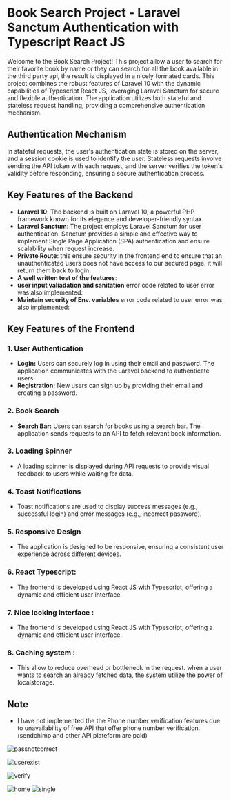 # Book Search Project - Laravel Sanctum Authentication with Typescript React JS

Welcome to the Book Search Project! This project allow a user to search for their favorite book by name or they can search for all the book available in the third party api, the result is displayed in a nicely formated cards. This project combines the robust features of Laravel 10 with the dynamic capabilities of Typescript React JS, leveraging Laravel Sanctum for secure and flexible authentication. The application utilizes both stateful and stateless request handling, providing a comprehensive authentication mechanism.

## Authentication Mechanism

In stateful requests, the user's authentication state is stored on the server, and a session cookie is used to identify the user. Stateless requests involve sending the API token with each request, and the server verifies the token's validity before responding, ensuring a secure authentication process.

## Key Features of the Backend

- **Laravel 10**: The backend is built on Laravel 10, a powerful PHP framework known for its elegance and developer-friendly syntax.
- **Laravel Sanctum**: The project employs Laravel Sanctum for user authentication. Sanctum provides a simple and effective way to implement Single Page Application (SPA) authentication and ensure scalability when request increase.
- **Private Route**: this ensure security in the frontend end to ensure that an unauthenticated users does not have access to our secured page. it will return them back to login.
- **A well written test of the features**: 
- **user input valiadation and sanitation** error code related to user error was also implemented: 
- **Maintain security of Env. variables** error code related to user error was also implemented: 

## Key Features of the Frontend

### 1. User Authentication

- **Login:** Users can securely log in using their email and password. The application communicates with the Laravel backend to authenticate users.
- **Registration:** New users can sign up by providing their email and creating a password.

### 2. Book Search

- **Search Bar:** Users can search for books using a search bar. The application sends requests to an API to fetch relevant book information.

### 3. Loading Spinner

- A loading spinner is displayed during API requests to provide visual feedback to users while waiting for data.

### 4. Toast Notifications

- Toast notifications are used to display success messages (e.g., successful login) and error messages (e.g., incorrect password).

### 5. Responsive Design

- The application is designed to be responsive, ensuring a consistent user experience across different devices.

### 6. React Typescript: 
- The frontend is developed using React JS with Typescript, offering a dynamic and efficient user interface.
### 7. Nice looking interface :
- The frontend is developed using React JS with Typescript, offering a dynamic and efficient user interface.
### 8. Caching system : 
- This allow to reduce overhead or bottleneck in the request. when a user wants to search an already fetched data, the system utilize the power of localstorage.

## Note
- I have not implemented the the Phone number verification features due to unavailability of free API that offer phone number verification.(sendchimp and other API plateform are paid)

   
![passnotcorrect](https://github.com/Augustine-ebuka/book/assets/78606987/ec6e403b-60be-40f6-a47c-d9e6fdc0e570)

![userexist](https://github.com/Augustine-ebuka/book/assets/78606987/746785b5-c464-486e-be0d-fd7ff49547d2)

![verify](https://github.com/Augustine-ebuka/book/assets/78606987/c6bc75e8-4604-4628-86af-a21ef192b5ba)

![home](https://github.com/Augustine-ebuka/book/assets/78606987/b48a87db-bfd4-4aaf-8875-850a08969c4c)
![single](https://github.com/Augustine-ebuka/book/assets/78606987/0c2a9d6e-c9ee-475f-873c-264f443000d9)
